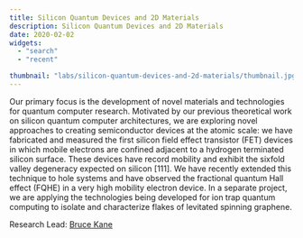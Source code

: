```yaml
---
title: Silicon Quantum Devices and 2D Materials
description: Silicon Quantum Devices and 2D Materials
date: 2020-02-02
widgets:
  - "search"
  - "recent"

thumbnail: "labs/silicon-quantum-devices-and-2d-materials/thumbnail.jpg" # Thumbnail image
---
```

Our primary focus is the development of novel materials and technologies for quantum computer research.  Motivated by our previous theoretical work on silicon quantum computer architectures, we are exploring novel approaches to creating semiconductor devices at the atomic scale: we have fabricated and measured the first silicon field effect transistor (FET) devices in which mobile electrons are confined adjacent to a hydrogen terminated silicon surface. These devices have record mobility and exhibit the sixfold valley degeneracy expected on silicon [111].  We have recently extended this technique to hole systems and have observed the fractional quantum Hall effect (FQHE) in a very high mobility electron device. In a separate project, we are applying the technologies being developed for ion trap quantum computing to isolate and characterize flakes of levitated spinning graphene.

Research Lead: [Bruce Kane](https://groups.jqi.umd.edu/kane/)
